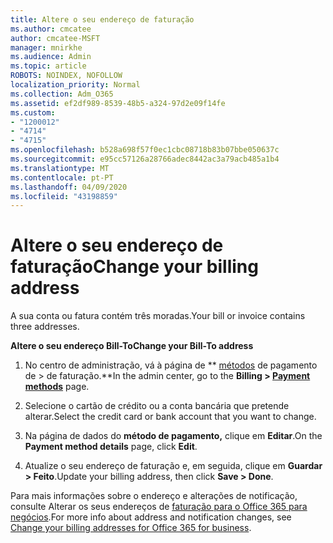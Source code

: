 ```yaml
---
title: Altere o seu endereço de faturação
ms.author: cmcatee
author: cmcatee-MSFT
manager: mnirkhe
ms.audience: Admin
ms.topic: article
ROBOTS: NOINDEX, NOFOLLOW
localization_priority: Normal
ms.collection: Adm_O365
ms.assetid: ef2df989-8539-48b5-a324-97d2e09f14fe
ms.custom:
- "1200012"
- "4714"
- "4715"
ms.openlocfilehash: b528a698f57f0ec1cbc08718b83b07bbe050637c
ms.sourcegitcommit: e95cc57126a28766adec8442ac3a79acb485a1b4
ms.translationtype: MT
ms.contentlocale: pt-PT
ms.lasthandoff: 04/09/2020
ms.locfileid: "43198859"
---
```

# <a name="change-your-billing-address"></a><span data-ttu-id="14a85-102">Altere o seu endereço de faturação</span><span class="sxs-lookup"><span data-stu-id="14a85-102">Change your billing address</span></span>

<span data-ttu-id="14a85-103">A sua conta ou fatura contém três moradas.</span><span class="sxs-lookup"><span data-stu-id="14a85-103">Your bill or invoice contains three addresses.</span></span> 

<span data-ttu-id="14a85-104">**Altere o seu endereço Bill-To**</span><span class="sxs-lookup"><span data-stu-id="14a85-104">**Change your Bill-To address**</span></span>

1. <span data-ttu-id="14a85-105">No centro de administração, vá à página de \*\* [métodos](https://go.microsoft.com/fwlink/p/?linkid=2018806) de pagamento de > de faturação.\*\*</span><span class="sxs-lookup"><span data-stu-id="14a85-105">In the admin center, go to the **Billing > [Payment methods](https://go.microsoft.com/fwlink/p/?linkid=2018806)** page.</span></span> 

2. <span data-ttu-id="14a85-106">Selecione o cartão de crédito ou a conta bancária que pretende alterar.</span><span class="sxs-lookup"><span data-stu-id="14a85-106">Select the credit card or bank account that you want to change.</span></span> 

3. <span data-ttu-id="14a85-107">Na página de dados do **método de pagamento,** clique em **Editar**.</span><span class="sxs-lookup"><span data-stu-id="14a85-107">On the **Payment method details** page, click **Edit**.</span></span> 

4. <span data-ttu-id="14a85-108">Atualize o seu endereço de faturação e, em seguida, clique em **Guardar > Feito**.</span><span class="sxs-lookup"><span data-stu-id="14a85-108">Update your billing address, then click **Save > Done**.</span></span> 

<span data-ttu-id="14a85-109">Para mais informações sobre o endereço e alterações de notificação, consulte Alterar os seus endereços de [faturação para o Office 365 para negócios](https://docs.microsoft.com/microsoft-365/commerce/billing-and-payments/change-your-billing-addresses?view=o365-worldwide).</span><span class="sxs-lookup"><span data-stu-id="14a85-109">For more info about address and notification changes, see [Change your billing addresses for Office 365 for business](https://docs.microsoft.com/microsoft-365/commerce/billing-and-payments/change-your-billing-addresses?view=o365-worldwide).</span></span> 
